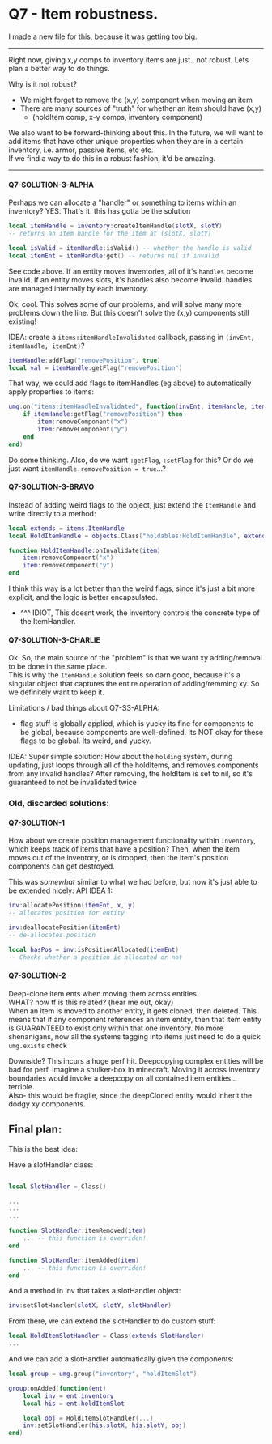 

# Q7 - Item robustness.

I made a new file for this, because it was getting too big.

---------------

Right now, giving x,y comps to inventory items are just.. not robust.
Lets plan a better way to do things.

Why is it not robust?
- We might forget to remove the (x,y) component when moving an item
- There are many sources of "truth" for whether an item should have (x,y)
    - (holdItem comp, x-y comps, inventory component)

We also want to be forward-thinking about this.
In the future, we will want to add items that have other unique
properties when they are in a certain inventory, i.e. armor, passive items,
etc etc.<br>
If we find a way to do this in a robust fashion, it'd be amazing.

-----------------------

#### Q7-SOLUTION-3-ALPHA
Perhaps we can allocate a "handler" or something to items within
an inventory?
YES. That's it. this has gotta be the solution
```lua
local itemHandle = inventory:createItemHandle(slotX, slotY)
-- returns an item handle for the item at (slotX, slotY)

local isValid = itemHandle:isValid() -- whether the handle is valid
local itemEnt = itemHandle:get() -- returns nil if invalid

```
See code above.
If an entity moves inventories, all of it's `handles` become invalid.
If an entity moves slots, it's handles also become invalid.
handles are managed internally by each inventory.

Ok, cool. This solves some of our problems, and will solve many more
problems down the line.
But this doesn't solve the (x,y) components still existing!

IDEA: create a `items:itemHandleInvalidated` callback,
passing in `(invEnt, itemHandle, itemEnt)`?
```lua
itemHandle:addFlag("removePosition", true)
local val = itemHandle:getFlag("removePosition")
```
That way, we could add flags to itemHandles (eg above) to automatically
apply properties to items:
```lua
umg.on("items:itemHandleInvalidated", function(invEnt, itemHandle, item)
    if itemHandle:getFlag("removePosition") then
        item:removeComponent("x")
        item:removeComponent("y")
    end
end)
```
Do some thinking.
Also, do we want `:getFlag`, `:setFlag` for this? Or do we just want
`itemHandle.removePosition = true`...?

#### Q7-SOLUTION-3-BRAVO
Instead of adding weird flags to the object,
just extend the `ItemHandle` and write directly to a method:
```lua
local extends = items.ItemHandle
local HoldItemHandle = objects.Class("holdables:HoldItemHandle", extends)

function HoldItemHandle:onInvalidate(item)
    item:removeComponent("x")
    item:removeComponent("y")
end
```
I think this way is a lot better than the weird flags, since it's
just a bit more explicit, and the logic is better encapsulated.
- ^^^ IDIOT, This doesnt work, the inventory controls the concrete type
of the ItemHandler.

#### Q7-SOLUTION-3-CHARLIE
Ok.
So, the main source of the "problem" is that we want xy adding/removal
to be done in the same place.<br>
This is why the `ItemHandle` solution feels so darn good, because it's
a singular object that captures the entire operation of adding/remming xy.
So we definitely want to keep it.

Limitations / bad things about Q7-S3-ALPHA: 
- flag stuff is globally applied, which is yucky
    its fine for components to be global, because components are 
    well-defined. Its NOT okay for these flags to be global.
    Its weird, and yucky.

IDEA:  Super simple solution:
How about the `holding` system, during updating, just loops through all
of the holdItems, and removes components from any invalid handles?
After removing, the holdItem is set to nil, so it's guaranteed to not
be invalidated twice







### Old, discarded solutions:

#### Q7-SOLUTION-1
How about we create position management functionality within `Inventory`,
which keeps track of items that have a position?
Then, when the item moves out of the inventory, or is dropped,
then the item's position components can get destroyed.

This was *somewhat* similar to what we had before, but now it's just
able to be extended nicely:
API IDEA 1:
```lua
inv:allocatePosition(itemEnt, x, y)
-- allocates position for entity

inv:deallocatePosition(itemEnt)
-- de-allocates position

local hasPos = inv:isPositionAllocated(itemEnt)
-- Checks whether a position is allocated or not
```

#### Q7-SOLUTION-2
Deep-clone item ents when moving them across entities.<br>
WHAT? how tf is this related? (hear me out, okay)<br>
When an item is moved to another entity, it gets cloned, then deleted.
This means that if any component references an item entity, then
that item entity is GUARANTEED to exist only within that one inventory.
No more shenanigans, now all the systems tagging into items just
need to do a quick `umg.exists` check

Downside? This incurs a huge perf hit.
Deepcopying complex entities will be bad for perf.
Imagine a shulker-box in minecraft. Moving it across inventory
boundaries would invoke a deepcopy on all contained item entities...
terrible.<br>
Also- this would be fragile, since the deepCloned entity would inherit
the dodgy xy components.









## Final plan:
This is the best idea:

Have a slotHandler class:
```lua

local SlotHandler = Class()

...
...
...

function SlotHandler:itemRemoved(item)
    ... -- this function is overriden!
end

function SlotHandler:itemAdded(item)
    ... -- this function is overriden!
end
```

And a method in inv that takes a slotHandler object:
```lua
inv:setSlotHandler(slotX, slotY, slotHandler)
```

From there, we can extend the slotHandler to do custom stuff:
```lua
local HoldItemSlotHandler = Class(extends SlotHandler)
...
```

And we can add a slotHandler automatically given the components:
```lua
local group = umg.group("inventory", "holdItemSlot")

group:onAdded(function(ent)
    local inv = ent.inventory
    local his = ent.holdItemSlot

    local obj = HoldItemSlotHandler(...)
    inv:setSlotHandler(his.slotX, his.slotY, obj)
end)
```

